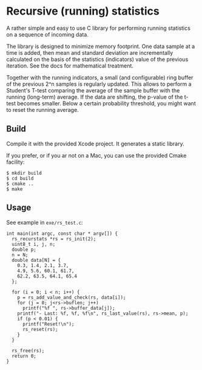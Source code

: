 Recursive (running) statistics
==============================

A rather simple and easy to use C library for performing running statistics on a sequence of incoming data. 

The library is designed to minimize memory footprint. One data sample at a time is added, then mean and standard deviation are incrementally calculated on the basis of the statistics (indicators) value of the previous iteration. See the docs for mathematical treatment.

Together with the running indicators, a small (and configurable) ring buffer of the previous 2^n samples is regularly updated. This allows to perform a Student's T-test comparing the average of the sample buffer with the running (long-term) average. If the data are shifting, the p-value of the t-test becomes smaller. Below a certain probability threshold, you might want to reset the running average.

Build
-----

Compile it with the provided Xcode project. It generates a static library.

If you prefer, or if you ar not on a Mac, you can use the provided Cmake facility:

```
$ mkdir build
$ cd build
$ cmake ..
$ make
```


Usage
-----

See example in `exe/rs_test.c`:

```
int main(int argc, const char * argv[]) {
  rs_recurstats *rs = rs_init(2);
  uint8_t i, j, n;
  double p;
  n = N;
  double data[N] = {
    0.3, 1.4, 2.1, 3.7,
    4.9, 5.6, 60.1, 61.7,
    62.2, 63.5, 64.1, 65.4
  };
  
  for (i = 0; i < n; i++) {
    p = rs_add_value_and_check(rs, data[i]);
    for (j = 0; j<rs->buflen; j++)
      printf("%f ", rs->buffer_data[j]);
    printf("- Last: %f, %f, %f\n", rs_last_value(rs), rs->mean, p);
    if (p < 0.01) {
      printf("Reset!\n");
      rs_reset(rs);
    }
  }

  rs_free(rs);
  return 0;
}

```

